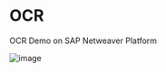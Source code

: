# OCR
OCR Demo on SAP Netweaver Platform

![image](https://note.youdao.com/yws/public/resource/d2670c4312c07570b3e134c6319bfb26/xmlnote/57DD11A0FCEF4B53AE4281AC334C6ABE/40531)
